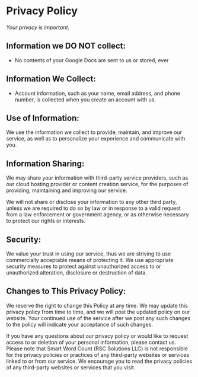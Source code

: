 # Privacy Policy

*Your privacy is important*.

## Information we DO NOT collect:

- No contents of your Google Docs are sent to us or stored, ever

## Information We Collect:

- Account information, such as your name, email address, and phone number, is collected when you create an account with us.

## Use of Information:

We use the information we collect to provide, maintain, and improve our service, as well as to personalize your experience and communicate with you.

## Information Sharing:

We may share your information with third-party service providers, such as our cloud hosting provider or content creation service, for the purposes of providing, maintaining and improving our service.

We will not share or disclose your information to any other third party, unless we are required to do so by law or in response to a valid request from a law enforcement or government agency, or as otherwise necessary to protect our rights or interests.

## Security:

We value your trust in using our service, thus we are striving to use commercially acceptable means of protecting it. We use appropriate security measures to protect against unauthorized access to or unauthorized alteration, disclosure or destruction of data.

## Changes to This Privacy Policy:

We reserve the right to change this Policy at any time. We may update this privacy policy from time to time, and we will post the updated policy on our website. Your continued use of the service after we post any such changes to the policy will indicate your acceptance of such changes.

If you have any questions about our privacy policy or would like to request access to or deletion of your personal information, please contact us. Please note that Smart Word Count (RSC Solutions LLC) is not responsible for the privacy policies or practices of any third-party websites or services linked to or from our service. We encourage you to read the privacy policies of any third-party websites or services that you visit.
